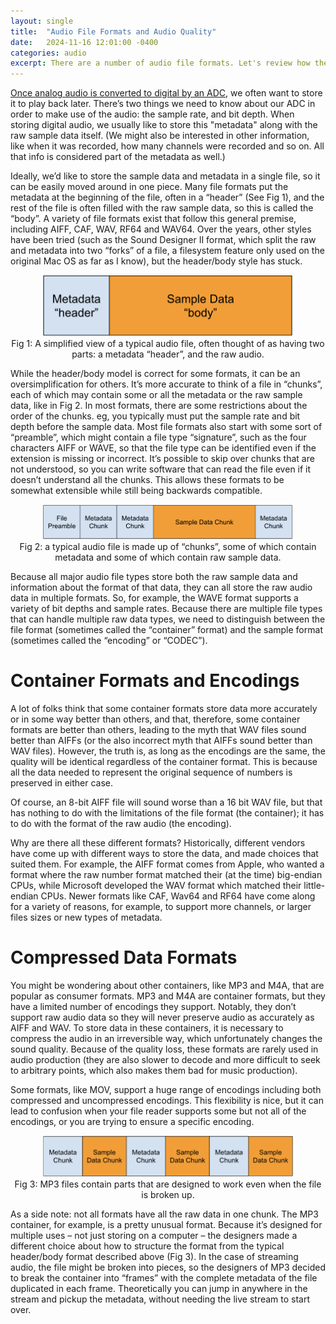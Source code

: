 ```yaml
---
layout: single
title:  "Audio File Formats and Audio Quality"
date:   2024-11-16 12:01:00 -0400
categories: audio
excerpt: There are a number of audio file formats. Let's review how they work and how they can impact quality.
---
```


[Once analog audio is converted to digital by an ADC](/audio/2024/10/23/digital-audio-basics-sampling-analog-and-digital-conversion.html), we often want to store it to play back later. There’s two things we need to know about our ADC in order to make use of the audio: the sample rate, and bit depth. When storing digital audio, we usually like to store this "metadata" along with the raw sample data itself. (We might also be interested in other information, like when it was recorded, how many channels were recorded and so on. All that info is considered part of the metadata as well.)

Ideally, we’d like to store the sample data and metadata in a single file, so it can be easily moved around in one piece. Many file formats put the metadata at the beginning of the file, often in a “header” (See Fig 1), and the rest of the file is often filled with the raw sample data, so this is called the “body”. A variety of file formats exist that follow this general premise, including AIFF, CAF, WAV, RF64 and WAV64. Over the years, other styles have been tried (such as the Sound Designer II format, which split the raw and metadata into two “forks” of a file, a filesystem feature only used on the original Mac OS as far as I know), but the header/body style has stuck.

<figure style="display: block;
  margin-left: auto;
  margin-right: auto;
  max-width: 100%;
  height: auto; text-align: center;">
    <img style="max-width:  400px; margin: auto;" 
		 src="/assets/images/audio-file-1.png"
         alt="Fig 1: A simplified view of a typical audio file, often thought of as having two parts: a metadata “header”, and the raw audio.">
    <figcaption>Fig 1: A simplified view of a typical audio file, often thought of as having two parts: a metadata “header”, and the raw audio.</figcaption>
</figure>


While the header/body model is correct for some formats, it can be an oversimplification for others. It’s more accurate to think of a file in “chunks”, each of which may contain some or all the metadata or the raw sample data, like in Fig 2. In most formats, there are some restrictions about the order of the chunks. eg, you typically must put the sample rate and bit depth before the sample data. Most file formats also start with some sort of “preamble”, which might contain a file type “signature”, such as the four characters AIFF or WAVE, so that the file type can be identified even if the extension is missing or incorrect. It’s possible to skip over chunks that are not understood, so you can write software that can read the file even if it doesn’t understand all the chunks. This allows these formats to be somewhat extensible while still being backwards compatible.

<figure style="display: block;
  margin-left: auto;
  margin-right: auto;
  max-width: 100%;
  height: auto; text-align: center;">
    <img style="max-width:  400px; margin: auto;" 
		 src="/assets/images/audio-file-2.png"
         alt="Fig 2: a typical audio file is made up of “chunks”, some of which contain metadata and some of which contain raw sample data.">
    <figcaption>Fig 2: a typical audio file is made up of “chunks”, some of which contain metadata and some of which contain raw sample data.</figcaption>
</figure>

Because all major audio file types store both the raw sample data and information about the format of that data, they can all store the raw audio data in multiple formats. So, for example, the WAVE format supports a variety of bit depths and sample rates. Because there are multiple file types that can handle multiple raw data types, we need to distinguish between the file format (sometimes called the “container” format) and the sample format (sometimes called the “encoding” or “CODEC”).

# Container Formats and Encodings

A lot of folks think that some container formats store data more accurately or in some way better than others, and that, therefore, some container formats are better than others, leading to the myth that WAV files sound better than AIFFs (or the also incorrect myth that AIFFs sound better than WAV files). However, the truth is, as long as the encodings are the same, the quality will be identical regardless of the container format. This is because all the data needed to represent the original sequence of numbers is preserved in either case.

Of course, an 8-bit AIFF file will sound worse than a 16 bit WAV file, but that has nothing to do with the limitations of the file format (the container); it has to do with the format of the raw audio (the encoding).

Why are there all these different formats? Historically, different vendors have come up with different ways to store the data, and made choices that suited them. For example, the AIFF format comes from Apple, who wanted a format where the raw number format matched their (at the time) big-endian CPUs, while Microsoft developed the WAV format which matched their little-endian CPUs. Newer formats like CAF, Wav64 and RF64 have come along for a variety of reasons, for example, to support more channels, or larger files sizes or new types of metadata.

# Compressed Data Formats

You might be wondering about other containers, like MP3 and M4A, that are popular as consumer formats. MP3 and M4A are container formats, but they have a limited number of encodings they support. Notably, they don’t support raw audio data so they will never preserve audio as accurately as AIFF and WAV. To store data in these containers, it is necessary to compress the audio in an irreversible way, which unfortunately changes the sound quality. Because of the quality loss, these formats are rarely used in audio production (they are also slower to decode and more difficult to seek to arbitrary points, which also makes them bad for music production).

Some formats, like MOV, support a huge range of encodings including both compressed and uncompressed encodings. This flexibility is nice, but it can lead to confusion when your file reader supports some but not all of the encodings, or you are trying to ensure a specific encoding.


<figure style="display: block;
  margin-left: auto;
  margin-right: auto;
  max-width: 100%;
  height: auto; text-align: center;">
    <img style="max-width:  400px; margin: auto;" 
		 src="/assets/images/audio-file-3.png"
         alt="Fig 3: MP3 files contain parts that are designed to work even when the file is broken up.">
    <figcaption>Fig 3: MP3 files contain parts that are designed to work even when the file is broken up.</figcaption>
</figure>

As a side note: not all formats have all the raw data in one chunk. The MP3 container, for example, is a pretty unusual format. Because it’s designed for multiple uses – not just storing on a computer – the designers made a different choice about how to structure the format from the typical header/body format described above (Fig 3). In the case of streaming audio, the file might be broken into pieces, so the designers of MP3 decided to break the container into “frames” with the complete metadata of the file duplicated in each frame. Theoretically you can jump in anywhere in the stream and pickup the metadata, without needing the live stream to start over.
